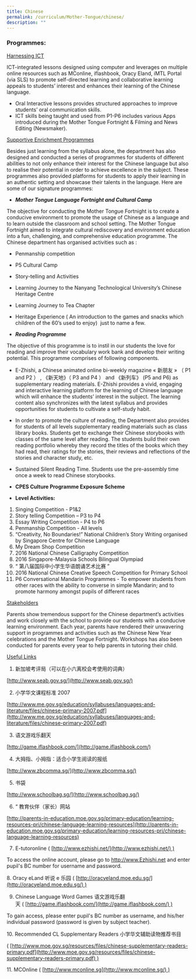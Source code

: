 ```yaml
---
title: Chinese
permalink: /curriculum/Mother-Tongue/chinese/
description: ""
---
```


### Programmes:

<u> Harnessing ICT</u>

ICT-integrated lessons designed using computer and leverages on multiple online resources such as MConline, iflashbook, Oracy Eland, iMTL Portal (via SLS) to promote self-directed learning and collaborative learning appeals to students’ interest and enhances their learning of the Chinese language.

*   Oral Interactive lessons provides structured approaches to improve students’ oral communication skills.
*   ICT skills being taught and used from P1-P6 includes various Apps introduced during the Mother Tongue Fortnight & Filming and News Editing (Newsmaker).

<u> Supportive Enrichment Programmes </u>

Besides just learning from the syllabus alone, the department has also designed and conducted a series of programmes for students of different abilities to not only enhance their interest for the Chinese language but also to realise their potential in order to achieve excellence in the subject. These programmes also provided platforms for students to apply their learning in an authentic setting and showcase their talents in the language. Here are some of our signature programmes:


*   **_Mother Tongue Language Fortnight and Cultural Camp_**

The objective for conducting the Mother Tongue Fortnight is to create a conducive environment to promote the usage of Chinese as a language and to learn outside the classroom and school setting. The Mother Tongue Fortnight aimed to integrate cultural rediscovery and environment education into a fun, challenging, and comprehensive education programme. The Chinese department has organised activities such as :
*   Penmanship competition
*   P5 Cultural Camp
*   Story-telling and Activities
*   Learning Journey to the Nanyang Technological University’s Chinese Heritage Centre
*   Learning Journey to Tea Chapter
*   Heritage Experience ( An introduction to the games and snacks which children of the 60’s used to enjoy)  just to name a few.

*   **_Reading Programme_**

The objective of this programme is to instil in our students the love for reading and improve their vocabulary work bank and develop their writing potential. This programme comprises of following components.

*   E-Zhishi, a Chinese animated online bi-weekly magazine « 新朋友 » （ P1 and P2 ） , 《新天地》（ P3 and P4 ） and 《新列车》 (P5 and P6) as supplementary reading materials. E-Zhishi provides a vivid, engaging and interactive learning platform for the learning of Chinese language which will enhance the students’ interest in the subject. The learning content also synchronizes with the latest syllabus and provides opportunities for students to cultivate a self-study habit.

*   In order to promote the culture of reading, the Department also provides for students of all levels supplementary reading materials such as class library books. Students get to exchange their Chinese storybooks with classes of the same level after reading. The students build their own reading portfolio whereby they record the titles of the books which they had read, their ratings for the stories, their reviews and reflections of the stories and character study, etc.

*   Sustained Silent Reading Time. Students use the pre-assembly time once a week to read Chinese storybooks.

*   **CPES Culture Programme Exposure Scheme**

*   **Level Activities:**
1.  Singing Competition - P1&2
2.  Story telling Competition – P3 to P4
3.  Essay Writing Competition - P4 to P6
4.  Penmanship Competition - All levels
5.  “Creativity, No Boundaries!” National Children’s Story Writing organised by Singapore Centre for Chinese Language
6.  My Dream Shop Competition
7.  2016 National Chinese Calligraphy Competition
8.  2016 Singapore-Malaysia Schools Bilingual Olympiad
9.  “ 第八届国际中小学生华语朗诵艺术比赛 ”
10.  2016 National Chinese Creative Speech Competition for Primary School
11.  P6 Conversational Mandarin Programmes - To empower students from other races with the ability to converse in simple Mandarin; and to promote harmony amongst pupils of different races

<u> Stakeholders </u>

Parents show tremendous support for the Chinese department’s activities and work closely with the school to provide our students with a conducive learning environment. Each year, parents have rendered their unwavering support in programmes and activities such as the Chinese New Year celebrations and the Mother Tongue Fortnight. Workshops has also been conducted for parents every year to help parents in tutoring their child.


<u> Useful Links </u>

1.  新加坡考评局（可以在小六离校会考使用的词典）

[http://www.seab.gov.sg/](http://www.seab.gov.sg/)

2.  小学华文课程标准 2007

[http://www.me.gov.sg/education/syllabuses/languages-and-literature/files/chinese-primary-2007.pdf](http://www.me.gov.sg/education/syllabuses/languages-and-literature/files/chinese-primary-2007.pdf)

3.  语文游戏乐翻天

[http://game.iflashbook.com/](http://game.iflashbook.com/)

4.  大拇指、小拇指：适合小学生阅读的报纸

[http://www.zbcomma.sg/](http://www.zbcomma.sg/)

5.  书袋

[http://www.schoolbag.sg/](http://www.schoolbag.sg/)

6.  “ 教育伙伴（家长）网站

[http://parents-in-education.moe.gov.sg/primary-education/learning-resources-pri/chinese-language-learning-resources](http://parents-in-education.moe.gov.sg/primary-education/learning-resources-pri/chinese-language-learning-resources)

7.  E-tutoronline ( [http://www.ezhishi.net/](http://www.ezhishi.net/) )

To access the online account, please go to http://www.Ezhishi.net and enter pupil's BC number for username and password.

8\. Oracy eLand 听说 e 乐园 ( [http://oracyeland.moe.edu.sg/](http://oracyeland.moe.edu.sg/) )

9.  Chinese Language Word Games 语文游戏乐翻天 ( [http://game.iflashbook.com/](http://game.iflashbook.com/) )

To gain access, please enter pupil's BC number as username, and his/her individual password (password is given by subject teacher).

10\. Recommended CL Supplementary Readers 小学华文辅助读物推荐书目

( [http://www.moe.gov.sg/resources/files/chinese-supplementary-readers-primary.pdf](http://www.moe.gov.sg/resources/files/chinese-supplementary-readers-primary.pdf) )

11\. MCOnline ( [http://www.mconline.sg](http://www.mconline.sg/) )
